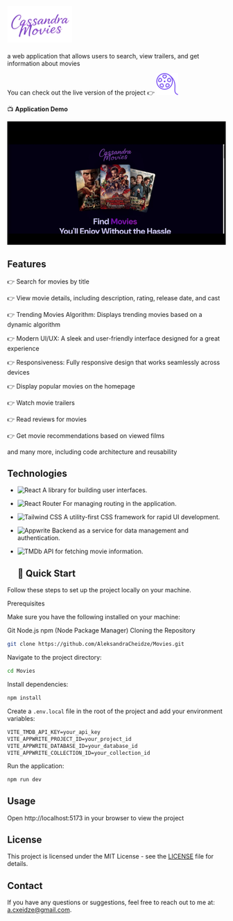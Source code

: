 ## <img src="0660fc82-794a-4471-9217-3a0e34538ded-removebg-preview.png" alt="Logo" width="150"/>

 a web application that allows users to search, view trailers, and get information about movies
 
You can check out the live version of the project 👉 [<img src="faviconCassandra.png" alt="Logo" width="50" />](https://cassandra-movies.vercel.app/)



   📺 **Application Demo**

![Demo](CassandraMovies-ezgif.com-video-to-gif-converter.gif)

   ## Features

👉 Search for movies by title

👉 View movie details, including description, rating, release date, and cast

👉 Trending Movies Algorithm: Displays trending movies based on a dynamic algorithm

👉 Modern UI/UX: A sleek and user-friendly interface designed for a great experience

👉 Responsiveness: Fully responsive design that works seamlessly across devices

👉 Display popular movies on the homepage

👉 Watch movie trailers

👉 Read reviews for movies

👉 Get movie recommendations based on viewed films

and many more, including code architecture and reusability

## Technologies

- ![React](https://img.shields.io/badge/React-20232A?style=for-the-badge&logo=react&logoColor=61DAFB) A library for building user interfaces.  
- ![React Router](https://img.shields.io/badge/React_Router-CA4245?style=for-the-badge&logo=react-router&logoColor=white) For managing routing in the application.  
- ![Tailwind CSS](https://img.shields.io/badge/Tailwind_CSS-38B2AC?style=for-the-badge&logo=tailwind-css&logoColor=white) A utility-first CSS framework for rapid UI development.  
- ![Appwrite](https://img.shields.io/badge/Appwrite-F02E65?style=for-the-badge&logo=appwrite&logoColor=white) Backend as a service for data management and authentication.  
- ![TMDb](https://img.shields.io/badge/TMDb-01B4E4?style=for-the-badge&logo=themoviedatabase&logoColor=white) API for fetching movie information.  


   ## 🤸 Quick Start
Follow these steps to set up the project locally on your machine.

Prerequisites

Make sure you have the following installed on your machine:

Git
Node.js
npm (Node Package Manager)
Cloning the Repository

```bash
git clone https://github.com/AleksandraCheidze/Movies.git
 ```
Navigate to the project directory:

```bash
cd Movies
 ```

Install dependencies:

```bash
npm install
```

Create a `.env.local` file in the root of the project and add your environment variables:

 ```plaintext
 VITE_TMDB_API_KEY=your_api_key
 VITE_APPWRITE_PROJECT_ID=your_project_id
 VITE_APPWRITE_DATABASE_ID=your_database_id
 VITE_APPWRITE_COLLECTION_ID=your_collection_id
 ```

Run the application:

```bash
npm run dev
```

## Usage

Open http://localhost:5173 in your browser to view the project

## License

This project is licensed under the MIT License - see the [LICENSE](LICENSE) file for details.

## Contact

If you have any questions or suggestions, feel free to reach out to me at: a.cxeidze@gmail.com.
